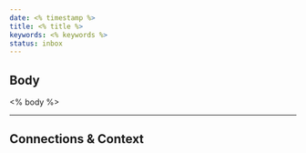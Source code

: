 ```yaml
---
date: <% timestamp %>
title: <% title %>
keywords: <% keywords %>
status: inbox
---
```


## Body
<% body %>

---
## Connections & Context